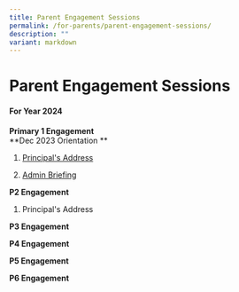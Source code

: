 ```yaml
---
title: Parent Engagement Sessions
permalink: /for-parents/parent-engagement-sessions/
description: ""
variant: markdown
---
```

# **Parent Engagement Sessions**

#### **For Year 2024**

**Primary 1 Engagement**  
**Dec 2023 Orientation **
1. [Principal's Address](/files/Parent%20Engagement/P1%20Engagement%202024/P1_2024_Orientation_Principal_s_Address.pdf)

2. [Admin Briefing](/files/Parent%20Engagement/P1%20Engagement%202024/2024_P1_Orientation_YH_s_and_PSG_s_Briefing.pdf)

**P2 Engagement**
1. Principal's Address

**P3 Engagement**

**P4 Engagement**

**P5 Engagement**

**P6 Engagement**